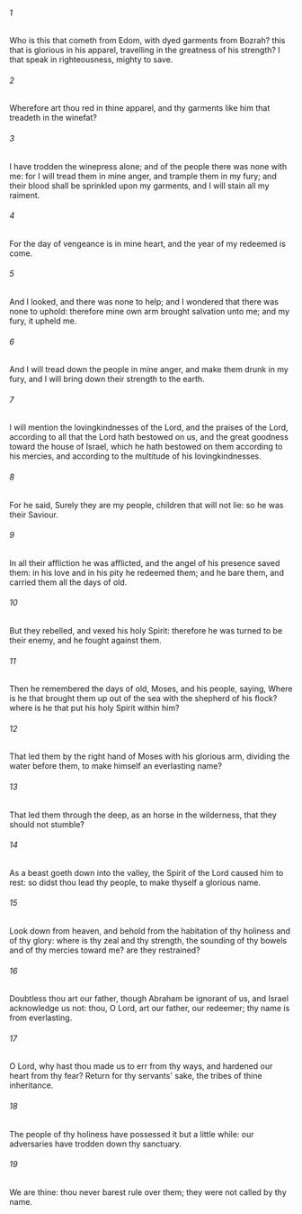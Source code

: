 ###### 1
Who is this that cometh from Edom, with dyed garments from Bozrah? this that is glorious in his apparel, travelling in the greatness of his strength? I that speak in righteousness, mighty to save.

###### 2
Wherefore art thou red in thine apparel, and thy garments like him that treadeth in the winefat?

###### 3
I have trodden the winepress alone; and of the people there was none with me: for I will tread them in mine anger, and trample them in my fury; and their blood shall be sprinkled upon my garments, and I will stain all my raiment.

###### 4
For the day of vengeance is in mine heart, and the year of my redeemed is come.

###### 5
And I looked, and there was none to help; and I wondered that there was none to uphold: therefore mine own arm brought salvation unto me; and my fury, it upheld me.

###### 6
And I will tread down the people in mine anger, and make them drunk in my fury, and I will bring down their strength to the earth.

###### 7
I will mention the lovingkindnesses of the Lord, and the praises of the Lord, according to all that the Lord hath bestowed on us, and the great goodness toward the house of Israel, which he hath bestowed on them according to his mercies, and according to the multitude of his lovingkindnesses.

###### 8
For he said, Surely they are my people, children that will not lie: so he was their Saviour.

###### 9
In all their affliction he was afflicted, and the angel of his presence saved them: in his love and in his pity he redeemed them; and he bare them, and carried them all the days of old.

###### 10
But they rebelled, and vexed his holy Spirit: therefore he was turned to be their enemy, and he fought against them.

###### 11
Then he remembered the days of old, Moses, and his people, saying, Where is he that brought them up out of the sea with the shepherd of his flock? where is he that put his holy Spirit within him?

###### 12
That led them by the right hand of Moses with his glorious arm, dividing the water before them, to make himself an everlasting name?

###### 13
That led them through the deep, as an horse in the wilderness, that they should not stumble?

###### 14
As a beast goeth down into the valley, the Spirit of the Lord caused him to rest: so didst thou lead thy people, to make thyself a glorious name.

###### 15
Look down from heaven, and behold from the habitation of thy holiness and of thy glory: where is thy zeal and thy strength, the sounding of thy bowels and of thy mercies toward me? are they restrained?

###### 16
Doubtless thou art our father, though Abraham be ignorant of us, and Israel acknowledge us not: thou, O Lord, art our father, our redeemer; thy name is from everlasting.

###### 17
O Lord, why hast thou made us to err from thy ways, and hardened our heart from thy fear? Return for thy servants' sake, the tribes of thine inheritance.

###### 18
The people of thy holiness have possessed it but a little while: our adversaries have trodden down thy sanctuary.

###### 19
We are thine: thou never barest rule over them; they were not called by thy name.

